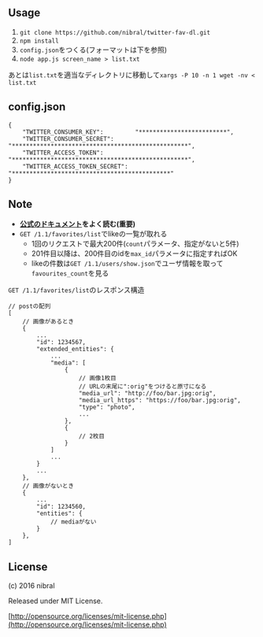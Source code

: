 Usage
----

1. `git clone https://github.com/nibral/twitter-fav-dl.git`
1. `npm install`
1. `config.json`をつくる(フォーマットは下を参照)
1. `node app.js screen_name > list.txt`

あとは`list.txt`を適当なディレクトリに移動して`xargs -P 10 -n 1 wget -nv < list.txt`

config.json
----

    {
        "TWITTER_CONSUMER_KEY":         "*************************",
        "TWITTER_CONSUMER_SECRET":      "**************************************************",
        "TWITTER_ACCESS_TOKEN":         "**************************************************",
        "TWITTER_ACCESS_TOKEN_SECRET":  "*********************************************"
    }

Note
----

* **[公式のドキュメント](https://dev.twitter.com/rest/public)をよく読む(重要)**
* `GET /1.1/favorites/list`でlikeの一覧が取れる
    + 1回のリクエストで最大200件(`count`パラメータ、指定がないと5件)
    + 201件目以降は、200件目のidを`max_id`パラメータに指定すればOK
    + likeの件数は`GET /1.1/users/show.json`でユーザ情報を取って`favourites_count`を見る

`GET /1.1/favorites/list`のレスポンス構造

    // postの配列
    [
        // 画像があるとき
        {
            ...
            "id": 1234567,
            "extended_entities": {
                ...
                "media": [
                    {
                        // 画像1枚目
                        // URLの末尾に":orig"をつけると原寸になる
                        "media_url": "http://foo/bar.jpg:orig",
                        "media_url_https": "https://foo/bar.jpg:orig",
                        "type": "photo",
                        ...
                    },
                    {
                        // 2枚目
                    }
                ]
                ...
            }
            ...
        },
        // 画像がないとき
        {
            ...
            "id": 1234560,
            "entities": {
                // mediaがない
            }
        },
    ]

License
----
(c) 2016 nibral
    
Released under MIT License.

[http://opensource.org/licenses/mit-license.php](http://opensource.org/licenses/mit-license.php)

